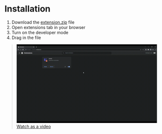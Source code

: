 # Installation
1. Download the [extension.zip](/builds/chromium/extension.zip?raw=true) file
2. Open extensions tab in your browser
3. Turn on the developer mode
4. Drag in the file
> ![Installation](guide/installation.gif)
> [Watch as a video](guide/installation.mp4)